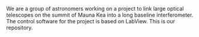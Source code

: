 We are a group of astronomers working on a project to link large optical telescopes on the summit of Mauna Kea into a long baseline interferometer. The control software for the project is based on LabView. This is our repository.